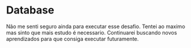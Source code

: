 # Database

Não me senti seguro ainda para executar esse desafio. Tentei ao maximo mas sinto que mais estudo é necessario. Continuarei buscando novos aprendizados para que consiga executar futuramente.
